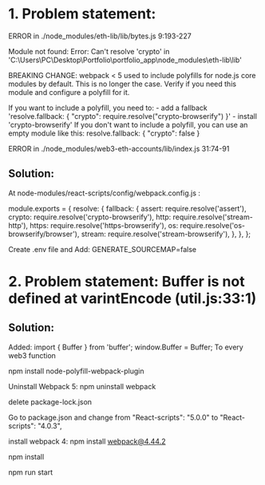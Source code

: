 # 1. Problem statement:  

ERROR in ./node_modules/eth-lib/lib/bytes.js 9:193-227

Module not found: Error: Can't resolve 'crypto' in 'C:\Users\PC\Desktop\Portfolio\portfolio_app\node_modules\eth-lib\lib'

BREAKING CHANGE: webpack < 5 used to include polyfills for node.js core modules by default.
This is no longer the case. Verify if you need this module and configure a polyfill for it.

If you want to include a polyfill, you need to:
    - add a fallback 'resolve.fallback: { "crypto": require.resolve("crypto-browserify") }'
    - install 'crypto-browserify'
If you don't want to include a polyfill, you can use an empty module like this:
    resolve.fallback: { "crypto": false }


ERROR in ./node_modules/web3-eth-accounts/lib/index.js 31:74-91


## Solution:



At node-modules/react-scripts/config/webpack.config.js :

module.exports = {
    resolve: {
        fallback: {
            assert: require.resolve('assert'),
            crypto: require.resolve('crypto-browserify'),
            http: require.resolve('stream-http'),
            https: require.resolve('https-browserify'),
            os: require.resolve('os-browserify/browser'),
            stream: require.resolve('stream-browserify'),
        },
    },
};

Create .env file and Add:
GENERATE_SOURCEMAP=false



# 2. Problem statement:  Buffer is not defined at varintEncode (util.js:33:1)

## Solution:

Added:
import { Buffer } from 'buffer';
window.Buffer = Buffer;
To every web3 function


npm install node-polyfill-webpack-plugin

Uninstall Webpack 5: npm uninstall webpack

delete package-lock.json

Go to package.json and change from "React-scripts": "5.0.0" to "React-scripts": "4.0.3",

install webpack 4: npm install webpack@4.44.2

npm install

npm run start
